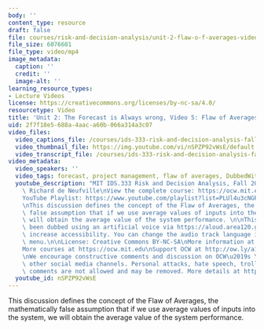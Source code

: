 ```yaml
---
body: ''
content_type: resource
draft: false
file: courses/risk-and-decision-analysis/unit-2-flaw-o-f-averages-video-5_360p_16_9.mp4
file_size: 6076601
file_type: video/mp4
image_metadata:
  caption: ''
  credit: ''
  image-alt: ''
learning_resource_types:
- Lecture Videos
license: https://creativecommons.org/licenses/by-nc-sa/4.0/
resourcetype: Video
title: 'Unit 2: The Forecast is Always wrong, Video 5: Flaw of Averages 1-the Concept'
uid: 2f7f18e5-688a-4aac-a60b-066a314a3c07
video_files:
  video_captions_file: /courses/ids-333-risk-and-decision-analysis-fall-2021/1LD_Ep2eavT2ag940kt-bU7PSLENAIaRu_transcript.webvtt
  video_thumbnail_file: https://img.youtube.com/vi/nSPZP92vWsE/default.jpg
  video_transcript_file: /courses/ids-333-risk-and-decision-analysis-fall-2021/1LD_Ep2eavT2ag940kt-bU7PSLENAIaRu_transcript.pdf
video_metadata:
  video_speakers: ''
  video_tags: forecast, project management, flaw of averages, DubbedWithAloud
  youtube_description: "MIT IDS.333 Risk and Decision Analysis, Fall 2021\nInstructor:\
    \ Richard de Neufville\nView the complete course: https://ocw.mit.edu/courses/ids-333-risk-and-decision-analysis-fall-2021/\n\
    YouTube Playlist: https://www.youtube.com/playlist?list=PLUl4u3cNGP62jwhTqp8_1kwrkDkxZhpQC\n\
    \nThis discussion defines the concept of the Flaw of Averages, the mathematically\
    \ false assumption that if we use average values of inputs into the system, we\
    \ will obtain the average value of the system performance. \n\nThis video has\
    \ been dubbed using an artificial voice via https://aloud.area120.google.com to\
    \ increase accessibility. You can change the audio track language in the Settings\
    \ menu.\n\nLicense: Creative Commons BY-NC-SA\nMore information at https://ocw.mit.edu/terms\n\
    More courses at https://ocw.mit.edu\nSupport OCW at http://ow.ly/a1If50zVRlQ\n\
    \nWe encourage constructive comments and discussion on OCW\u2019s YouTube and\
    \ other social media channels. Personal attacks, hate speech, trolling, and inappropriate\
    \ comments are not allowed and may be removed. More details at https://ocw.mit.edu/comments."
  youtube_id: nSPZP92vWsE
---
```

This discussion defines the concept of the Flaw of Averages, the mathematically false assumption that if we use average values of inputs into the system, we will obtain the average value of the system performance.